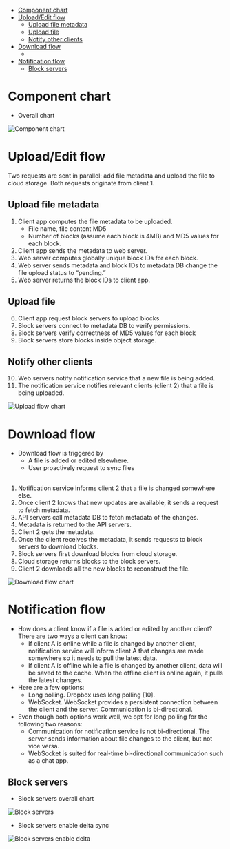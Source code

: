 - [Component chart](#component-chart)
- [Upload/Edit flow](#uploadedit-flow)
  - [Upload file metadata](#upload-file-metadata)
  - [Upload file](#upload-file)
  - [Notify other clients](#notify-other-clients)
- [Download flow](#download-flow)
  - [](#)
- [Notification flow](#notification-flow)
  - [Block servers](#block-servers)

# Component chart

* Overall chart

![Component chart](../.gitbook/assets/googledrive_componentChart.png)

# Upload/Edit flow

Two requests are sent in parallel: add file metadata and upload the file to cloud storage. Both requests originate from client 1.

## Upload file metadata
1. Client app computes the file metadata to be uploaded.
   * File name, file content MD5
   * Number of blocks (assume each block is 4MB) and MD5 values for each block. 
2. Client app sends the metadata to web server. 
3. Web server computes globally unique block IDs for each block. 
4. Web server sends metadata and block IDs to metadata DB change the file upload status to “pending.”
5. Web server returns the block IDs to client app. 

## Upload file
6. Client app request block servers to upload blocks. 
7. Block servers connect to metadata DB to verify permissions.
8. Block servers verify correctness of MD5 values for each block
9. Block servers store blocks inside object storage. 

## Notify other clients
10. Web servers notify notification service that a new file is being added.
11. The notification service notifies relevant clients (client 2) that a file is being uploaded.

![Upload flow chart](../.gitbook/assets/googledrive_upload_flowchart.png)

# Download flow
* Download flow is triggered by
  * A file is added or edited elsewhere. 
  * User proactively request to sync files

## 
1. Notification service informs client 2 that a file is changed somewhere else.
2. Once client 2 knows that new updates are available, it sends a request to fetch metadata.
3. API servers call metadata DB to fetch metadata of the changes.
4. Metadata is returned to the API servers.
5. Client 2 gets the metadata.
6. Once the client receives the metadata, it sends requests to block servers to download blocks.
7. Block servers first download blocks from cloud storage.
8. Cloud storage returns blocks to the block servers.
9. Client 2 downloads all the new blocks to reconstruct the file.

![Download flow chart](../.gitbook/assets/googledrive_download_flowchart.png)

# Notification flow

* How does a client know if a file is added or edited by another client? There are two ways a client can know:
  * If client A is online while a file is changed by another client, notification service will inform client A that changes are made somewhere so it needs to pull the latest data.
  * If client A is offline while a file is changed by another client, data will be saved to the cache. When the offline client is online again, it pulls the latest changes.
* Here are a few options:
  * Long polling. Dropbox uses long polling \[10].
  * WebSocket. WebSocket provides a persistent connection between the client and the server. Communication is bi-directional.
* Even though both options work well, we opt for long polling for the following two reasons:
  * Communication for notification service is not bi-directional. The server sends information about file changes to the client, but not vice versa.
  * WebSocket is suited for real-time bi-directional communication such as a chat app. 

## Block servers
* Block servers overall chart

![Block servers](../.gitbook/assets/googledrive_blockservers_chart.png)

* Block servers enable delta sync

![Block servers enable delta](../.gitbook/assets/googledrive_blockservers_deltasync.png)
